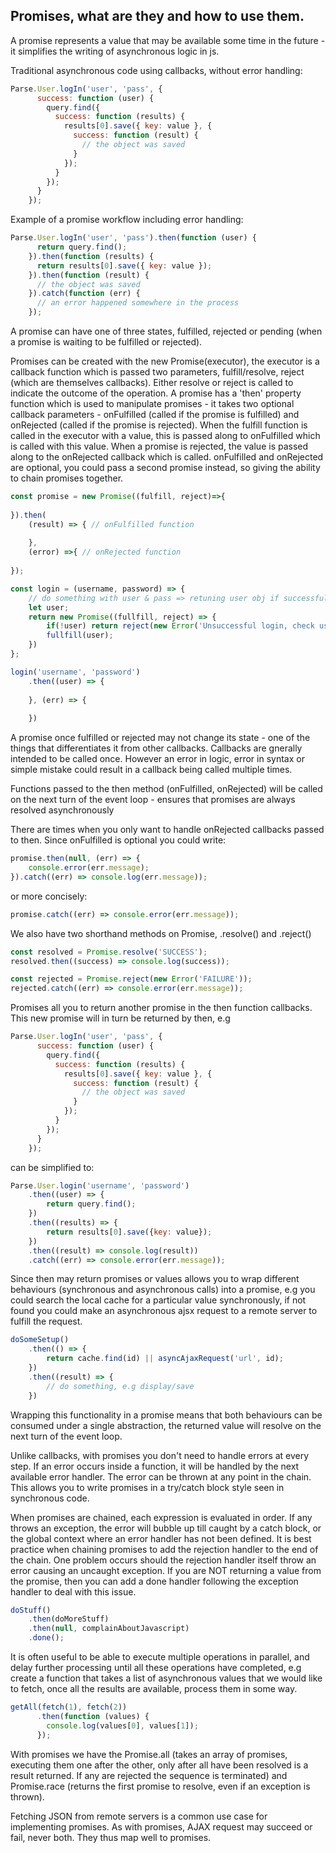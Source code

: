 ## Promises, what are they and how to use them.

A promise represents a value that may be available some time in the future - it simplifies the writing of asynchronous logic in js.

Traditional asynchronous code using callbacks, without error handling:

```javascript
Parse.User.logIn('user', 'pass', {
      success: function (user) {
        query.find({
          success: function (results) {
            results[0].save({ key: value }, {
              success: function (result) {
                // the object was saved
              }
            });
          }
        });
      }
    });
```

Example of a promise workflow including error handling:

```javascript
Parse.User.logIn('user', 'pass').then(function (user) {
      return query.find();
    }).then(function (results) {
      return results[0].save({ key: value });
    }).then(function (result) {
      // the object was saved
    }).catch(function (err) {
      // an error happened somewhere in the process
    });
````

A promise can have one of three states, fulfilled, rejected or pending (when a promise is waiting to be fulfilled or rejected).

Promises can be created with the new Promise(executor), the executor is a callback function which is passed two parameters, fulfill/resolve, reject (which are themselves callbacks). Either resolve or reject is called to indicate the outcome of the operation. A promise has a 'then' property function which is used to manipulate promises - it takes two optional callback parameters - onFulfilled (called if the promise is fulfilled) and onRejected (called if the promise is rejected). When the fulfill function is called in the executor with a value, this is passed along to onFulfilled which is called with this value. When a promise is rejected, the value is passed along to the onRejected callback which is called. onFulfilled and onRejected are optional, you could pass a second promise instead, so giving the ability to chain promises together.

```javascript
const promise = new Promise((fulfill, reject)=>{
    
}).then(
    (result) => { // onFulfilled function
        
    },
    (error) =>{ // onRejected function
    
});
```

```javascript
const login = (username, password) => {
    // do something with user & pass => retuning user obj if successful
    let user;
    return new Promise((fullfill, reject) => {
        if(!user) return reject(new Error('Unsuccessful login, check username and password'));
        fullfill(user);
    })
};

login('username', 'password')
    .then((user) => {
    
    }, (err) => {
    
    })

```

A promise once fulfilled or rejected may not change its state - one of the things that differentiates it from other callbacks. Callbacks are gnerally intended to be called once. However an error in logic, error in syntax or simple mistake could result in a callback being called multiple times.

Functions passed to the then method (onFulfilled, onRejected) will be called on the next turn of the event loop - ensures that promises are always resolved asynchronously

There are times when you only want to handle onRejected callbacks passed to then. Since onFulfilled is optional you could write:

```javascript
promise.then(null, (err) => {
    console.error(err.message);
}).catch((err) => console.log(err.message));
```

or more concisely:

```javascript
promise.catch((err) => console.error(err.message));
```

We also have two shorthand methods on Promise, .resolve() and .reject()

```javascript
const resolved = Promise.resolve('SUCCESS');
resolved.then((success) => console.log(success));
````

```javascript
const rejected = Promise.reject(new Error('FAILURE'));
rejected.catch((err) => console.error(err.message));
```

Promises all you to return another promise in the then function callbacks. This new promise will in turn be returned by then, e.g

```javascript
Parse.User.logIn('user', 'pass', {
      success: function (user) {
        query.find({
          success: function (results) {
            results[0].save({ key: value }, {
              success: function (result) {
                // the object was saved
              }
            });
          }
        });
      }
    });
```

can be simplified to:

```javascript
Parse.User.login('username', 'password')
    .then((user) => {
        return query.find();
    })
    .then((results) => {
        return results[0].save({key: value});
    })
    .then((result) => console.log(result))
    .catch((err) => console.error(err.message));
```


Since then may return promises or values allows you to wrap different behaviours (synchronous and asynchronous calls) into a promise, e.g you could search the local cache for a particular value synchronously, if not found you could make an asynchronous ajsx request to a remote server to fulfill the request.

```javascript
doSomeSetup()
    .then(() => {
        return cache.find(id) || asyncAjaxRequest('url', id);
    })
    .then((result) => {
        // do something, e.g display/save
    })
```

Wrapping this functionality in a promise means that both behaviours can be consumed under a single abstraction, the returned value will resolve on the next turn of the event loop.

Unlike callbacks, with promises you don't need to handle errors at every step. If an error occurs inside a function, it will be handled by the next available error handler. The error can be thrown at any point in the chain. This allows you to write promises in a try/catch block style seen in synchronous code.

When promises are chained, each expression is evaluated in order. If any throws an exception, the error will bubble up till caught by a catch block, or the global context where an error handler has not been defined. It is best practice when chaining promises to add the rejection handler to the end of the chain. One problem occurs should the rejection handler itself throw an error causing an uncaught exception. If you are NOT returning a value from the promise, then you can add a done handler following the exception handler to deal with this issue.

```javascript
doStuff()
    .then(doMoreStuff)
    .then(null, complainAboutJavascript)
    .done();
```


It is often useful to be able to execute multiple operations in parallel, and delay further processing until all these operations have completed, e.g create a function that takes a list of asynchronous values that we would like to fetch, once all the results are available, process them in some way.

```javascript
getAll(fetch(1), fetch(2))
      .then(function (values) {
        console.log(values[0], values[1]);
      });
```


With promises we have the Promise.all (takes an array of promises, executing them one after the other, only after all have been resolved is a result returned. If any are rejected the sequence is terminated) and Promise.race (returns the first promise to resolve, even if an exception is thrown).


Fetching JSON from remote servers is a common use case for implementing promises. As with promises, AJAX request may succeed or fail, never both. They thus map well to promises.